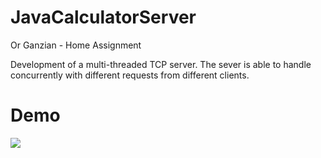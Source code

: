 # JavaCalculatorServer
Or Ganzian - Home Assignment

Development of a multi-threaded TCP server. The sever is able to handle concurrently with
different requests from different clients. 

# Demo

![](https://s10.gifyu.com/images/Rec109.gif)
